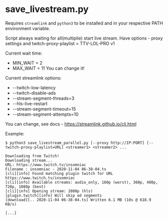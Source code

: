 # save_livestream.py

Requires `streamlink` and `python3` to be installed and in your respective PATH environment variable.

Script always waiting for all(multiplie) start live stream. Have options - proxy settings and twitch-proxy-playlist = TTV-LOL-PRO v1

Current wait time:
* MIN_WAIT = 2
* MAX_WAIT = 11
You can change it!

Current streamlink options:
* --twitch-low-latency
* --twitch-disable-ads
* --stream-segment-threads=3
* --hls-live-restart
* --stream-segment-timeout=15
* --stream-segment-attempts=10

You can change, see docs - https://streamlink.github.io/cli.html 

Example:
```
$ python3 save_livestream_parallel.py [--proxy http://IP:PORT] [--twitch-proxy-playlist=URL] <streamer1> <streamer2> ...

Downloading from Twitch!
Downloading stream...
URL: https://www.twitch.tv/insomniac
Filename : insomniac - 2020-11-04 06-38-04.ts
[cli][info] Found matching plugin twitch for URL https://www.twitch.tv/insomniac
[cli][info] Available streams: audio_only, 160p (worst), 360p, 480p, 720p, 1080p (best)
[cli][info] Opening stream: 1080p (hls)
[plugin.twitch][info] Will skip ad segments
[download][.. 2020-11-04 06-38-04.ts] Written 6.1 MB (10s @ 618.9 KB/s)

[...]
```

